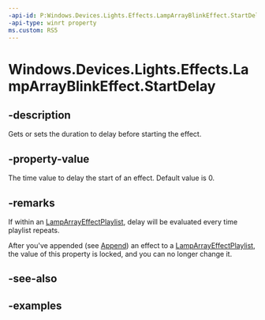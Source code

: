 ```yaml
---
-api-id: P:Windows.Devices.Lights.Effects.LampArrayBlinkEffect.StartDelay
-api-type: winrt property
ms.custom: RS5
---
```


<!-- Property syntax.
public TimeSpan StartDelay { get;  set; }
-->

# Windows.Devices.Lights.Effects.LampArrayBlinkEffect.StartDelay

## -description
Gets or sets the duration to delay before starting the effect.

## -property-value
The time value to delay the start of an effect. Default value is 0.

## -remarks
If within an [LampArrayEffectPlaylist](lamparrayeffectplaylist.md), delay will be evaluated every time playlist repeats.

After you've appended (see [Append](lamparrayeffectplaylist_append_292269384.md)) an effect to a [LampArrayEffectPlaylist](lamparrayeffectplaylist.md), the value of this property is locked, and you can no longer change it.

## -see-also

## -examples

